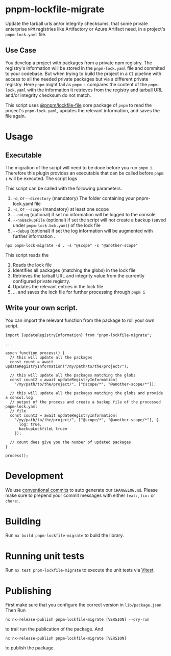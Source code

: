 # pnpm-lockfile-migrate
Update the tarball urls an/or integrity checksums, that some private enterprise `NPM` registries like Artifactory or Azure Artifact need, in a project's `pnpm-lock.yaml` file. 

## Use Case
You develop a project with packages from a private npm registry. The registry's information will be stored in the `pnpm-lock.yaml` file and commited to your codebase. But when trying to build the project in a `CI` pipeline with access to all the needed private packages but via a different private registry. Here `pnpm` might fail as `pnpm i` compares the content of the `pnpm-lock.yaml` with the information it retrieves from the registry and tarball URL and/or integrity checksum do not match. 

This script uses [@pnpm/lockfile-file](https://www.npmjs.com/package/@pnpm/lockfile-file) core package of `pnpm` to read the project's `pnpm-lock.yaml`, updates the relevant information, and saves the file again.

# Usage

## Executable
The migration of the script will need to be done before you run `pnpm i`. Therefore this plugin provides an executable that can be called before `pnpm i` will be executed. The script logs 

This script can be called with the following parameters:

1. `-d`, or `--directory` (mandatory) The folder containing your pnpm-lock.yaml file
2. `-s`, or `--scope` (mandatory) at least one scope 
3. `--noLog` (optional) if set no information will be logged to the console
4. `--noBackupFile` (optional) if set the script will not create a backup (saved under `pnpm-lock.bck.yaml`) of the lock file
5. `--debug` (optional) if set the log information will be augmented with further information . 

```
npx pnpm-lock-migrate -d . -s "@scope" -s "@another-scope"
```

This script reads the 

1. Reads the lock file
2. Identifies all packages (matching the globs) in the lock file
3. Retrieves the tarball URL and integrity value from the currently configured private registry.
4. Updates the relevant entries in the lock file
5. ... and saves the lock file for further processing through `pnpm i`

## Write your own script.
You can import the relevant function from the package to roll your own script. 

```
import {updateRegistryInformation} from "pnpm-lockfile-migrate";

...

asycn function process() {
  // this will update all the packages
  const count = await updateRegistryInformation("/my/path/to/the/project/");

  // this will update all the packages matching the globs
  const count2 = await updateRegistryInformation(
    "/my/path/to/the/project/", ["@scope/*", "@another-scope/*"]);

  // this will update all the packages matching the globs and provide a consol.log  
  // output of the process and create a backup file of the processed pnpm-lock.yaml 
  // file 
  const count3 = await updateRegistryInformation(
    "/my/path/to/the/project/", ["@scope/*", "@another-scope/*"], {
      log: true,
      backupLockfileL truem 
    });

  // count does give you the number of updated packages
}

process();
```
# Development
We use [conventional commits](https://www.conventionalcommits.org/en/v1.0.0/) to auto generate our `CHANGELOG.md`. Please make sure to prepend your commit messages with either `feat:`, `fix:` or `chore:`. 

# Building

Run `nx build pnpm-lockfile-migrate` to build the library.

# Running unit tests

Run `nx test pnpm-lockfile-migrate` to execute the unit tests via [Vitest](https://vitest.dev/).

# Publishing 
First make sure that you configure the correct version in `lib/package.json`. Then 
Run 
```
nx nx-release-publish pnpm-lockfile-migrate [VERSION] --dry-run
``` 

to trail run the publication of the package. And 
```
nx nx-release-publish pnpm-lockfile-migrate [VERSION]
```
 to publish the package.
